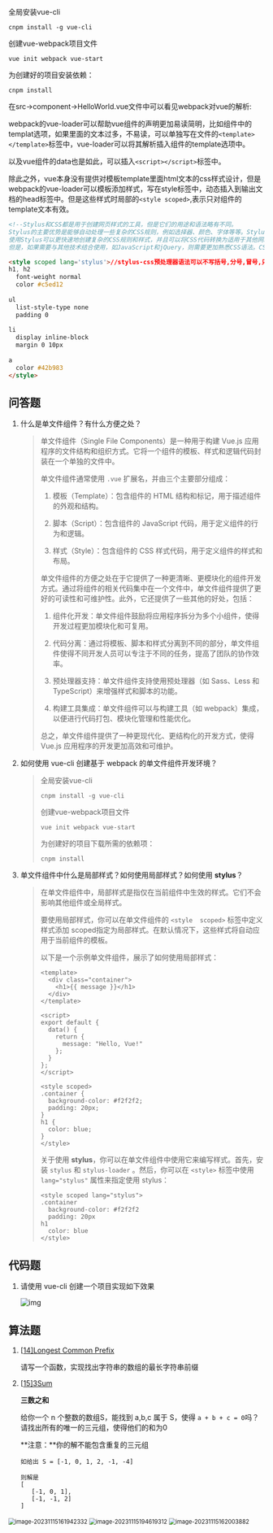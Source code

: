 全局安装vue-cli

```shell
cnpm install -g vue-cli
```

创建vue-webpack项目文件

```shell
vue init webpack vue-start
```

为创建好的项目安装依赖：

```shell
cnpm install
```

在src->component->HelloWorld.vue文件中可以看见webpack对vue的解析:

webpack的vue-loader可以帮助vue组件的声明更加易读简明，比如组件中的templat选项，如果里面的文本过多，不易读，可以单独写在文件的`<template> </template>`标签中，vue-loader可以将其解析插入组件的template选项中。

以及vue组件的data也是如此，可以插入`<script></script>`标签中。

除此之外，vue本身没有提供对模板template里面html文本的css样式设计，但是webpack的vue-loader可以模板添加样式，写在style标签中，动态插入到输出文档的head标签中。但是这些样式时局部的`<style scoped>`,表示只对组件的template文本有效。

```html
<!--Stylus和CSS都是用于创建网页样式的工具，但是它们的用途和语法略有不同。
Stylus的主要优势是能够自动处理一些复杂的CSS规则，例如选择器、颜色、字体等等。Stylus的使用比CSS更为简单，只需要编写一个Stylus文件，然后将其嵌入到HTML文件中即可。
使用Stylus可以更快速地创建复杂的CSS规则和样式，并且可以将CSS代码转换为适用于其他网站的CSS代码。
但是，如果需要与其他技术结合使用，如JavaScript和jQuery，则需要更加熟悉CSS语法。CSS则是一种通用样式语言，可以用于控制网页的样式和布局，可以应用于任何HTML元素。 -->

<style scoped lang='stylus'>//stylus-css预处理器语法可以不写括号,分号,冒号,只要注意缩进即可
h1, h2 
  font-weight normal
  color #c5ed12
    
ul 
  list-style-type none
  padding 0
    
li 
  display inline-block
  margin 0 10px
    
a 
  color #42b983
</style> 
```



## 问答题

1. 什么是单文件组件？有什么方便之处？

   > 单文件组件（Single File Components）是一种用于构建 Vue.js 应用程序的文件结构和组织方式。它将一个组件的模板、样式和逻辑代码封装在一个单独的文件中。
   >
   > 单文件组件通常使用  `.vue`  扩展名，并由三个主要部分组成：
   >
   > 1. 模板（Template）：包含组件的 HTML 结构和标记，用于描述组件的外观和结构。
   >
   > 2. 脚本（Script）：包含组件的 JavaScript 代码，用于定义组件的行为和逻辑。
   >
   > 3. 样式（Style）：包含组件的 CSS 样式代码，用于定义组件的样式和布局。
   >
   > 单文件组件的方便之处在于它提供了一种更清晰、更模块化的组件开发方式。通过将组件的相关代码集中在一个文件中，单文件组件提供了更好的可读性和可维护性。此外，它还提供了一些其他的好处，包括：
   >
   > 1. 组件化开发：单文件组件鼓励将应用程序拆分为多个小组件，使得开发过程更加模块化和可复用。
   >
   > 2. 代码分离：通过将模板、脚本和样式分离到不同的部分，单文件组件使得不同开发人员可以专注于不同的任务，提高了团队的协作效率。
   >
   > 3. 预处理器支持：单文件组件支持使用预处理器（如 Sass、Less 和 TypeScript）来增强样式和脚本的功能。
   >
   > 4. 构建工具集成：单文件组件可以与构建工具（如 webpack）集成，以便进行代码打包、模块化管理和性能优化。
   >
   > 总之，单文件组件提供了一种更现代化、更结构化的开发方式，使得 Vue.js 应用程序的开发更加高效和可维护。
   >

2. 如何使用 vue-cli 创建基于 webpack 的单文件组件开发环境？

   > 全局安装vue-cli
   >
   > ```shell
   > cnpm install -g vue-cli
   > ```
   >
   > 创建vue-webpack项目文件
   >
   > ```shell
   > vue init webpack vue-start
   > ```
   >
   > 为创建好的项目下载所需的依赖项：
   >
   > ```shell
   > cnpm install
   > ```

3. 单文件组件中什么是局部样式？如何使用局部样式？如何使用 **stylus**？

   > 在单文件组件中，局部样式是指仅在当前组件中生效的样式。它们不会影响其他组件或全局样式。   
   >
   > 要使用局部样式，你可以在单文件组件的  `<style  scoped>`  标签中定义样式添加 scoped指定为局部样式。在默认情况下，这些样式将自动应用于当前组件的模板。  
   >
   >  以下是一个示例单文件组件，展示了如何使用局部样式：
   >
   > ```vue
   > <template>
   >   <div class="container">
   >     <h1>{{ message }}</h1>
   >   </div>
   > </template>
   > 
   > <script>
   > export default {
   >   data() {
   >     return {
   >       message: "Hello, Vue!"
   >     };
   >   }
   > };
   > </script>
   > 
   > <style scoped>
   > .container {
   >   background-color: #f2f2f2;
   >   padding: 20px;
   > }
   > h1 {
   >   color: blue;
   > }
   > </style>
   > ```
   >
   > 关于使用 **stylus**，你可以在单文件组件中使用它来编写样式。首先，安装  `stylus`  和  `stylus-loader` 。然后，你可以在  `<style>`  标签中使用  `lang="stylus"`  属性来指定使用 stylus：
   >
   > ```vue
   > <style scoped lang="stylus">
   > .container
   >   background-color: #f2f2f2
   >   padding: 20px
   > h1
   >   color: blue
   > </style>
   > ```

## 代码题

1. 请使用 vue-cli 创建一个项目实现如下效果

   ![img](http://static.mafengshe.com/work/vue/component-partent-child.gif)

## 算法题

1. [[14\]Longest Common Prefix](https://leetcode.com/problems/longest-common-prefix)

   请写一个函数，实现找出字符串的数组的最长字符串前缀

2. [[15\]3Sum](https://leetcode.com/problems/3sum)

   **三数之和**

   给你一个 n 个整数的数组S，能找到 a,b,c 属于 S，使得 `a + b + c = 0`吗？请找出所有的唯一的三元组，使得他们的和为0

   **注意：**你的解不能包含重复的三元组

   ```
   如给出 S = [-1, 0, 1, 2, -1, -4]
   
   则解是
   [
      [-1, 0, 1],
      [-1, -1, 2]
   ]
   ```

<img src="C:\Users\86153\AppData\Roaming\Typora\typora-user-images\image-20231115161942332.png" alt="image-20231115161942332" style="zoom:80%;" />

<img src="C:\Users\86153\AppData\Roaming\Typora\typora-user-images\image-20231115194619312.png" alt="image-20231115194619312" style="zoom:80%;" />

<img src="C:\Users\86153\AppData\Roaming\Typora\typora-user-images\image-20231115162003882.png" alt="image-20231115162003882" style="zoom:80%;" />